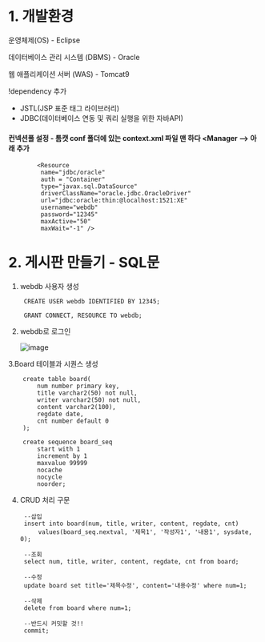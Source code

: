
# 1. 개발환경 

운영체제(OS) - Eclipse

데이터베이스 관리 시스템 (DBMS) - Oracle

웹 애플리케이션 서버 (WAS) - Tomcat9

!dependency 추가 
- JSTL(JSP 표준 태그 라이브러리)
- JDBC(데이터베이스 연동 및 쿼리 실행을 위한 자바API)

#### 컨넥션풀 설정 - 톰캣 conf 폴더에 있는 context.xml 파일 맨 하다 <Manager  --> 아래 추가

            <Resource
             name="jdbc/oracle"
             auth = "Container"
             type="javax.sql.DataSource"
             driverClassName="oracle.jdbc.OracleDriver"
             url="jdbc:oracle:thin:@localhost:1521:XE"
             username="webdb"
             password="12345"
             maxActive="50"
             maxWait="-1" />

# 2. 게시판 만들기 - SQL문  



1. webdb 사용자 생성


        CREATE USER webdb IDENTIFIED BY 12345;
        
        GRANT CONNECT, RESOURCE TO webdb;

2. webdb로 로그인

   ![image](https://github.com/nowod9712/JSP_board/assets/154123670/76fda530-856c-429e-a809-38d982dafcfc)


3.Board 테이블과 시퀀스 생성

        create table board(
            num number primary key,
            title varchar2(50) not null,
            writer varchar2(50) not null,
            content varchar2(100),
            regdate date,
            cnt number default 0
        );
    
        create sequence board_seq
            start with 1
            increment by 1
            maxvalue 99999
            nocache
            nocycle
            noorder;

4. CRUD 처리 구문

   
        --삽입
        insert into board(num, title, writer, content, regdate, cnt)
            values(board_seq.nextval, '제목1', '작성자1', '내용1', sysdate, 0);
        
        --조회
        select num, title, writer, content, regdate, cnt from board;
        
        --수정
        update board set title='제목수정', content='내용수정' where num=1;

        --삭제
        delete from board where num=1;

        --반드시 커밋할 것!!
        commit;    
